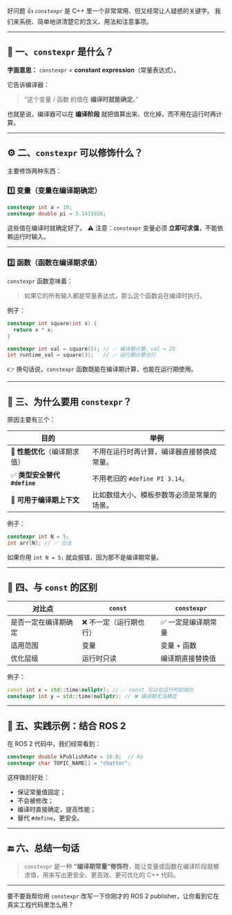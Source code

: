 好问题 👍
`constexpr` 是 C++ 里一个非常常用、但又经常让人疑惑的关键字。
我们来系统、简单地讲清楚它的含义、用法和注意事项。

---

## 🧩 一、`constexpr` 是什么？

**字面意思：**
`constexpr` = **constant expression**（常量表达式）。

它告诉编译器：

> “这个变量 / 函数 的值在 **编译时就能确定**。”

也就是说，编译器可以在 **编译阶段** 就把值算出来、优化掉，而不用在运行时再计算。

---

## ⚙️ 二、`constexpr` 可以修饰什么？

主要修饰两种东西：

### 1️⃣ 变量（变量在编译期确定）

```cpp
constexpr int a = 10;
constexpr double pi = 3.1415926;
```

这些值在编译时就确定好了。
⚠️ 注意：`constexpr` 变量必须 **立即可求值**，不能依赖运行时输入。

---

### 2️⃣ 函数（函数在编译期求值）

`constexpr` 函数意味着：

> 如果它的所有输入都是常量表达式，那么这个函数会在编译时执行。

例子：

```cpp
constexpr int square(int x) {
  return x * x;
}

constexpr int val = square(5); // ✅ 编译期计算，val = 25
int runtime_val = square(3);   // ✅ 运行期计算也行
```

👉 换句话说，`constexpr` 函数既能在编译期计算，也能在运行期使用。

---

## 🧠 三、为什么要用 `constexpr`？

原因主要有三个：

| 目的                     | 举例                       |
| ---------------------- | ------------------------ |
| 🚀 **性能优化**（编译期求值）     | 不用在运行时再计算，编译器直接替换成常量。    |
| ✅ **类型安全替代 `#define`** | 不用老旧的 `#define PI 3.14`。 |
| 🧩 **可用于编译期上下文**       | 比如数组大小、模板参数等必须是常量的场景。    |

例子：

```cpp
constexpr int N = 5;
int arr[N]; // ✅ 合法
```

如果你用 `int N = 5;` 就会报错，因为那不是编译期常量。

---

## 🧩 四、与 `const` 的区别

| 对比点        | `const`      | `constexpr` |
| ---------- | ------------ | ----------- |
| 是否一定在编译期确定 | ❌ 不一定（运行期也行） | ✅ 一定是编译期常量  |
| 适用范围       | 变量           | 变量 + 函数     |
| 优化层级       | 运行时只读        | 编译期直接替换值    |

例子：

```cpp
const int x = std::time(nullptr); // ✅ const 可以在运行时初始化
constexpr int y = std::time(nullptr); // ❌ 编译期无法确定
```

---

## 🧮 五、实践示例：结合 ROS 2

在 ROS 2 代码中，我们经常看到：

```cpp
constexpr double kPublishRate = 10.0;  // Hz
constexpr char TOPIC_NAME[] = "chatter";
```

这样做的好处：

* 保证常量值固定；
* 不会被修改；
* 编译时直接确定，提高性能；
* 替代 `#define`，更安全。

---

## 🔚 六、总结一句话

> `constexpr` 是一种 **“编译期常量”修饰符**，能让变量或函数在编译阶段就被求值，用来写出更安全、更高效、更可优化的 C++ 代码。

---

要不要我帮你用 `constexpr` 改写一下你刚才的 ROS 2 publisher，让你看到它在真实工程代码里怎么用？
